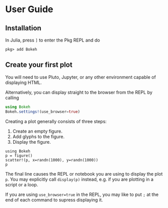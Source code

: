 # User Guide

## Installation

In Julia, press `]` to enter the Pkg REPL and do
```julia-repl
pkg> add Bokeh
```

## Create your first plot

You will need to use Pluto, Jupyter, or any other environment capable of displaying HTML.

Alternatively, you can display straight to the browser from the REPL by calling
```julia
using Bokeh
Bokeh.settings!(use_browser=true)
```

Creating a plot generally consists of three steps:
1. Create an empty figure.
2. Add glyphs to the figure.
3. Display the figure.

```@example
using Bokeh
p = figure()
scatter!(p, x=randn(1000), y=randn(1000))
p
```

The final line causes the REPL or notebook you are using to display the plot `p`. You may
explicitly call `display(p)` instead, e.g. if you are plotting in a script or a loop.

If you are using `use_browser=true` in the REPL, you may like to put `;` at the end of each
command to supress displaying it.
